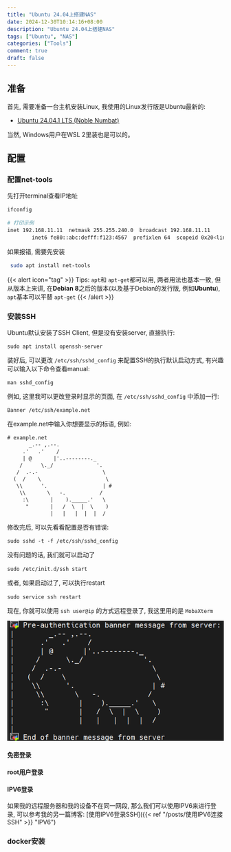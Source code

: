 ```yaml
---
title: "Ubuntu 24.04上搭建NAS"
date: 2024-12-30T10:14:16+08:00
description: "Ubuntu 24.04上搭建NAS"
tags: ["Ubuntu", "NAS"]
categories: ["Tools"]
comment: true
draft: false
---
```

## 准备

首先, 需要准备一台主机安装Linux, 我使用的Linux发行版是Ubuntu最新的:

- [Ubuntu 24.04.1 LTS (Noble Numbat)](https://releases.ubuntu.com/noble/)

当然, Windows用户在WSL 2里装也是可以的。

## 配置

### 配置net-tools

先打开terminal查看IP地址

```bash
ifconfig
```

```bash
# 打印示例
inet 192.168.11.11  netmask 255.255.240.0  broadcast 192.168.11.11
        inet6 fe80::abc:defff:f123:4567  prefixlen 64  scopeid 0x20<link>
```

如果报错, 需要先安装

```bash
 sudo apt install net-tools
```

{{< alert icon="tag" >}}
Tips: `apt`和 `apt-get`都可以用, 两者用法也基本一致, 但从版本上来讲, 在**Debian 8**之后的版本(以及基于Debian的发行版, 例如**Ubuntu**), `apt`基本可以平替 `apt-get`
{{< /alert >}}

### 安装SSH

Ubuntu默认安装了SSH Client, 但是没有安装server, 直接执行:

```
sudo apt install openssh-server
```

装好后, 可以更改 `/etc/ssh/sshd_config` 来配置SSH的执行默认启动方式, 有兴趣可以输入以下命令查看manual:

```
man sshd_config
```

例如, 这里我可以更改登录时显示的页面, 在 `/etc/ssh/sshd_config` 中添加一行:

```
Banner /etc/ssh/example.net
```

在example.net中输入你想要显示的标语, 例如:

```
# example.net
       _.-- ,.--.
     .'   .'    /
     | @       |'..--------._
    /      \._/              '.
   /  .-.-                     \
  (  /    \                     \
   \\      '.                  | #
    \\       \   -.           /
     :\       |    )._____.'   \
      "       |   /  \  |  \    )
              |   |   |  |  |  /
```

修改完后, 可以先看看配置是否有错误:

```
sudo sshd -t -f /etc/ssh/sshd_config
```

没有问题的话, 我们就可以启动了

`sudo /etc/init.d/ssh start`

或者, 如果启动过了, 可以执行restart

`sudo service ssh restart`

现在, 你就可以使用 `ssh user@ip` 的方式远程登录了, 我这里用的是 `MobaXterm`

![1735551269605](image/1735551269605.png)

#### 免密登录

#### root用户登录

#### IPV6登录

如果我的远程服务器和我的设备不在同一网段, 那么我们可以使用IPV6来进行登录, 可以参考我的另一篇博客: [使用IPV6登录SSH]({{< ref "/posts/使用IPV6连接SSH" >}} "IPV6")

### docker安装
